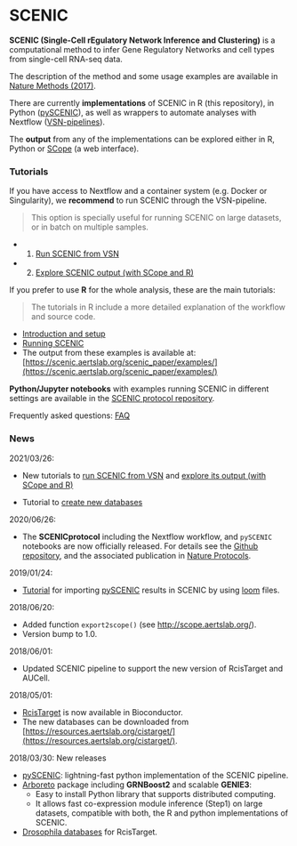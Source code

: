 
# SCENIC

**SCENIC (Single-Cell rEgulatory Network Inference and Clustering)** is a computational method to infer Gene Regulatory Networks and cell types from single-cell RNA-seq data. 

The description of the method and some usage examples are available in [Nature Methods (2017)](https://www.nature.com/articles/nmeth.4463).

There are currently **implementations** of SCENIC in R (this repository), in Python ([pySCENIC](https://github.com/aertslab/pySCENIC)), as well as wrappers to automate analyses with Nextflow ([VSN-pipelines](https://vsn-pipelines.readthedocs.io/en/latest/)).

The **output** from any of the implementations can be explored either in R, Python or [SCope](https://scope.aertslab.org) (a web interface).

### Tutorials

If you have access to Nextflow and a container system (e.g. Docker or Singularity), we **recommend** to run SCENIC through the VSN-pipeline. 
> This option is specially useful for running SCENIC on large datasets, or in batch on multiple samples. 

- 1. [Run SCENIC from VSN](http://htmlpreview.github.io/?https://github.com/aertslab/SCENIC/blob/master/Tutorials_JupyterNotebooks/SCENIC_tutorial_1-RunningVSN.html) 
- 2. [Explore SCENIC output (with SCope and R)](http://htmlpreview.github.io/?https://github.com/aertslab/SCENIC/blob/master/Tutorials_JupyterNotebooks/SCENIC_tutorial_2-ExploringOutput.html)

If you prefer to use **R** for the whole analysis, these are the main tutorials:
> The tutorials in R include a more detailed explanation of the workflow and source code. 
  - [Introduction and setup](http://htmlpreview.github.io/?https://github.com/aertslab/SCENIC/blob/master/inst/doc/SCENIC_Setup.html)
  - [Running SCENIC](http://htmlpreview.github.io/?https://github.com/aertslab/SCENIC/blob/master/inst/doc/SCENIC_Running.html)
  - The output from these examples is available at: [https://scenic.aertslab.org/scenic_paper/examples/](https://scenic.aertslab.org/scenic_paper/examples/)

**Python/Jupyter notebooks** with examples running SCENIC in different settings are available in the [SCENIC protocol repository](https://github.com/aertslab/SCENICprotocol/).

Frequently asked questions: [FAQ](https://github.com/aertslab/SCENIC/blob/master/vignettes/FAQ.md)

### News

2021/03/26:

- New tutorials to [run SCENIC from VSN](http://htmlpreview.github.io/?https://github.com/aertslab/SCENIC/blob/master/Tutorials_JupyterNotebooks/SCENIC_tutorial_1-RunningVSN.html) 
and [explore its output (with SCope and R)](http://htmlpreview.github.io/?https://github.com/aertslab/SCENIC/blob/master/Tutorials_JupyterNotebooks/SCENIC_tutorial_2-ExploringOutput.html)

- Tutorial to [create new databases](https://github.com/aertslab/create_cisTarget_databases)


2020/06/26:
- The **SCENICprotocol** including the Nextflow workflow, and `pySCENIC` notebooks are now officially released. For details see the [Github repository](https://github.com/aertslab/SCENICprotocol/), and the associated publication in [Nature Protocols](https://doi.org/10.1038/s41596-020-0336-2).

2019/01/24:
  - [Tutorial](https://rawcdn.githack.com/aertslab/SCENIC/0a4c96ed8d930edd8868f07428090f9dae264705/inst/doc/importing_pySCENIC.html)
    for importing [pySCENIC](http://pyscenic.readthedocs.io) results in SCENIC by using [loom](http://scope.aertslab.org/) files.

2018/06/20:
  - Added function `export2scope()` (see http://scope.aertslab.org/).
  - Version bump to 1.0.

2018/06/01:
  - Updated SCENIC pipeline to support the new version of RcisTarget and AUCell.

2018/05/01:
  - [RcisTarget](https://bioconductor.org/packages/RcisTarget) is now available in Bioconductor.
  - The new databases can be downloaded from [https://resources.aertslab.org/cistarget/](https://resources.aertslab.org/cistarget/). 

2018/03/30: New releases
  - [pySCENIC](https://pyscenic.readthedocs.io): lightning-fast python implementation of the SCENIC pipeline.
  - [Arboreto](https://arboreto.readthedocs.io) package including **GRNBoost2** and scalable **GENIE3**:
      - Easy to install Python library that supports distributed computing.
      - It allows fast co-expression module inference (Step1) on large datasets, compatible with both, the R and python implementations of SCENIC.
  - [Drosophila databases](https://resources.aertslab.org/cistarget/) for RcisTarget.
